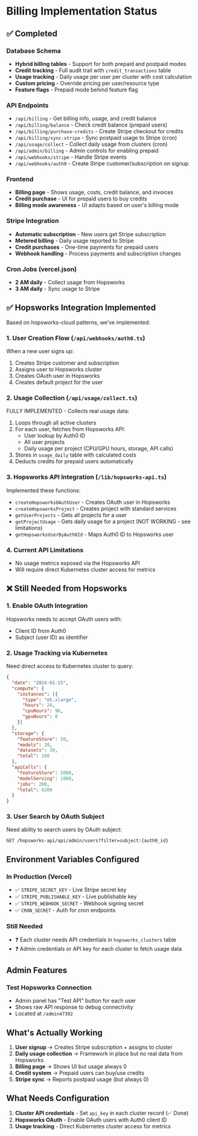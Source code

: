 # Billing Implementation Status

## ✅ Completed

### Database Schema
- **Hybrid billing tables** - Support for both prepaid and postpaid modes
- **Credit tracking** - Full audit trail with `credit_transactions` table
- **Usage tracking** - Daily usage per user per cluster with cost calculation
- **Custom pricing** - Override pricing per user/resource type
- **Feature flags** - Prepaid mode behind feature flag

### API Endpoints
- `/api/billing` - Get billing info, usage, and credit balance
- `/api/billing/balance` - Check credit balance (prepaid users)
- `/api/billing/purchase-credits` - Create Stripe checkout for credits
- `/api/billing/sync-stripe` - Sync postpaid usage to Stripe (cron)
- `/api/usage/collect` - Collect daily usage from clusters (cron)
- `/api/admin/billing` - Admin controls for enabling prepaid
- `/api/webhooks/stripe` - Handle Stripe events
- `/api/webhooks/auth0` - Create Stripe customer/subscription on signup

### Frontend
- **Billing page** - Shows usage, costs, credit balance, and invoices
- **Credit purchase** - UI for prepaid users to buy credits
- **Billing mode awareness** - UI adapts based on user's billing mode

### Stripe Integration
- **Automatic subscription** - New users get Stripe subscription
- **Metered billing** - Daily usage reported to Stripe
- **Credit purchases** - One-time payments for prepaid users
- **Webhook handling** - Process payments and subscription changes

### Cron Jobs (vercel.json)
- **2 AM daily** - Collect usage from Hopsworks
- **3 AM daily** - Sync usage to Stripe

## ✅ Hopsworks Integration Implemented

Based on hopsworks-cloud patterns, we've implemented:

### 1. User Creation Flow (`/api/webhooks/auth0.ts`)
When a new user signs up:
1. Creates Stripe customer and subscription
2. Assigns user to Hopsworks cluster
3. Creates OAuth user in Hopsworks
4. Creates default project for the user

### 2. Usage Collection (`/api/usage/collect.ts`)
FULLY IMPLEMENTED - Collects real usage data:
1. Loops through all active clusters
2. For each user, fetches from Hopsworks API:
   - User lookup by Auth0 ID
   - All user projects
   - Daily usage per project (CPU/GPU hours, storage, API calls)
3. Stores in `usage_daily` table with calculated costs
4. Deducts credits for prepaid users automatically

### 3. Hopsworks API Integration (`/lib/hopsworks-api.ts`)
Implemented these functions:
- `createHopsworksOAuthUser` - Creates OAuth user in Hopsworks
- `createHopsworksProject` - Creates project with standard services  
- `getUserProjects` - Gets all projects for a user
- `getProjectUsage` - Gets daily usage for a project (NOT WORKING - see limitations)
- `getHopsworksUserByAuth0Id` - Maps Auth0 ID to Hopsworks user

### 4. Current API Limitations
- No usage metrics exposed via the Hopsworks API
- Will require direct Kubernetes cluster access for metrics

## ❌ Still Needed from Hopsworks

### 1. Enable OAuth Integration
Hopsworks needs to accept OAuth users with:
- Client ID from Auth0
- Subject (user ID) as identifier

### 2. Usage Tracking via Kubernetes
Need direct access to Kubernetes cluster to query:
```json
{
  "date": "2024-01-15",
  "compute": {
    "instances": [{
      "type": "m5.xlarge",
      "hours": 24,
      "cpuHours": 96,
      "gpuHours": 0
    }]
  },
  "storage": {
    "featureStore": 50,
    "models": 20,
    "datasets": 30,
    "total": 100
  },
  "apiCalls": {
    "featureStore": 5000,
    "modelServing": 1000,
    "jobs": 200,
    "total": 6200
  }
}
```

### 3. User Search by OAuth Subject
Need ability to search users by OAuth subject:
```
GET /hopsworks-api/api/admin/users?filter=subject:{auth0_id}
```

## Environment Variables Configured

### In Production (Vercel)
- ✅ `STRIPE_SECRET_KEY` - Live Stripe secret key
- ✅ `STRIPE_PUBLISHABLE_KEY` - Live publishable key  
- ✅ `STRIPE_WEBHOOK_SECRET` - Webhook signing secret
- ✅ `CRON_SECRET` - Auth for cron endpoints

### Still Needed
- ❓ Each cluster needs API credentials in `hopsworks_clusters` table
- ❓ Admin credentials or API key for each cluster to fetch usage data

## Admin Features

### Test Hopsworks Connection
- Admin panel has "Test API" button for each user
- Shows raw API response to debug connectivity
- Located at `/admin47392`

## What's Actually Working

1. **User signup** → Creates Stripe subscription + assigns to cluster
2. **Daily usage collection** → Framework in place but no real data from Hopsworks
3. **Billing page** → Shows UI but usage always 0
4. **Credit system** → Prepaid users can buy/use credits
5. **Stripe sync** → Reports postpaid usage (but always 0)

## What Needs Configuration

1. **Cluster API credentials** - Set `api_key` in each cluster record (✅ Done)
2. **Hopsworks OAuth** - Enable OAuth users with Auth0 client ID
3. **Usage tracking** - Direct Kubernetes cluster access for metrics